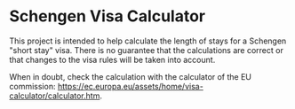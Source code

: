 # Schengen Visa Calculator

This project is intended to help calculate the length of stays for a Schengen "short stay" visa. There is no guarantee that the calculations are correct or that changes to the visa rules will be taken into account.

When in doubt, check the calculation with the calculator of the EU commission: <https://ec.europa.eu/assets/home/visa-calculator/calculator.htm>.
